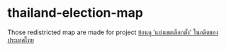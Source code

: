 # thailand-election-map

Those redistricted map are made for project [ย้อนดู 'แบ่งเขตเลือกตั้ง' ในอดีตของประเทศไทย](https://past-election-map.elect.in.th)
